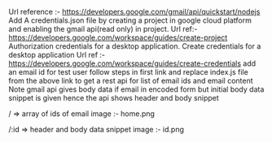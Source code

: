 Url reference :- https://developers.google.com/gmail/api/quickstart/nodejs
Add A credentials.json file by creating a project in google cloud platform and enabling the gmail api(read only) in project. Url ref:- https://developers.google.com/workspace/guides/create-project
Authorization credentials for a desktop application. Create credentials for a desktop application Url ref :- https://developers.google.com/workspace/guides/create-credentials
add an email id for test user
follow steps in first link and replace index.js file from the above link to get a rest api for list of email ids and email content
Note gmail api gives body data if email in encoded form but initial body data snippet is given hence the api shows header and body snippet

/ => array of ids of email
image :- home.png

/:id => header and body data snippet
image :- id.png

